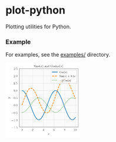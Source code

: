 # plot-python
Plotting utilities for Python.

### Example
For examples, see the [examples/](examples/) directory.
<p align="left">
    <img src="examples/example.png" alt="Example plot" width="40%">
</p>

